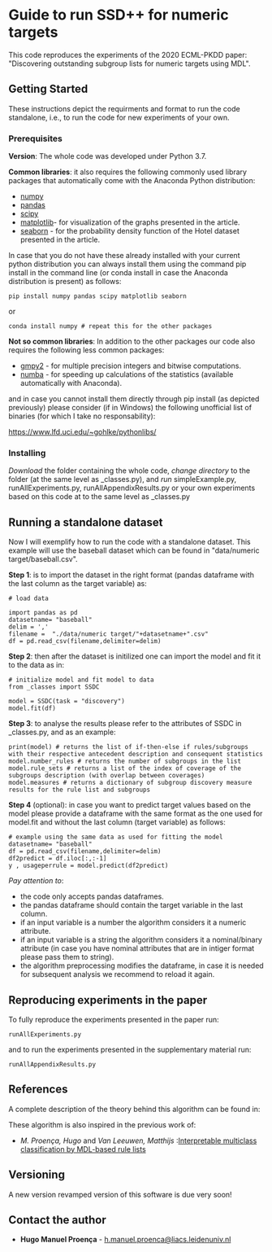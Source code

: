 # Guide to run SSD++ for numeric targets

This code reproduces the experiments of the 2020 ECML-PKDD paper: "Discovering outstanding subgroup lists for numeric targets using MDL". 

## Getting Started

These instructions depict the requirments and format to run the code standalone, i.e., to run the code for new experiments of your own.

### Prerequisites

**Version**: The whole code was developed under Python 3.7.

**Common libraries**: it also requires the following commonly used library packages that automatically come with the Anaconda Python distribution:

* [numpy](https://numpy.org/)
* [pandas](https://pandas.pydata.org/)
* [scipy](https://www.scipy.org/)
* [matplotlib](https://matplotlib.org/)- for visualization of the graphs presented in the article.
* [seaborn](https://seaborn.pydata.org/) - for the probability density function of the Hotel dataset presented in the article.

In case that you do not have these already installed with your current python distribution you can always install them using the command pip install in the command line (or conda install in case the Anaconda distribution is present) as follows:

```
pip install numpy pandas scipy matplotlib seaborn
```
or
```
conda install numpy # repeat this for the other packages
```

**Not so common libraries**: In addition to the other packages our code also requires the following less common packages:

* [gmpy2](https://pypi.org/project/gmpy2/) - for multiple precision integers and bitwise computations.
* [numba](http://numba.pydata.org/) - for speeding up calculations of the statistics (available automatically with Anaconda).

and in case you cannot install them directly through pip install (as depicted previously) please consider (if in Windows) the following unofficial list of binaries (for which I take no responsability):

https://www.lfd.uci.edu/~gohlke/pythonlibs/



### Installing

*Download* the folder containing the whole code, *change directory* to the folder (at the same level as _classes.py), and *run* simpleExample.py, runAllExperiments.py, runAllAppendixResults.py or your own experiments based on this code at to the same level as _classes.py


## Running a standalone dataset

Now I will exemplify how to run the code with a standalone dataset. This example will use the baseball dataset which can be found in "data/numeric target/baseball.csv".

**Step 1**: is to import the dataset in the right format (pandas dataframe with the last column as the target variable) as:
```
# load data

import pandas as pd
datasetname= "baseball"
delim = ','
filename =  "./data/numeric target/"+datasetname+".csv"
df = pd.read_csv(filename,delimiter=delim)
```

**Step 2**: then after the dataset is initilized one can import the model and fit it to the data as in:
```
# initialize model and fit model to data
from _classes import SSDC

model = SSDC(task = "discovery")
model.fit(df)
```

**Step 3**: to analyse the results please refer to the attributes of SSDC in _classes.py, and as an example:
```
print(model) # returns the list of if-then-else if rules/subgroups with their respective antecedent description and consequent statistics
model.number_rules # returns the number of subgroups in the list
model.rule_sets # returns a list of the index of coverage of the subgroups description (with overlap between coverages)
model.measures # returns a dictionary of subgroup discovery measure results for the rule list and subgroups
```

**Step 4** (optional): in case you want to predict target values based on the model please provide a dataframe with the same format as the one used for model.fit and without the last column (target variable) as follows:
```
# example using the same data as used for fitting the model
datasetname= "baseball"
df = pd.read_csv(filename,delimiter=delim)
df2predict = df.iloc[:,:-1]
y , usageperrule = model.predict(df2predict)
```

*Pay attention to*:
* the code only accepts pandas dataframes.
* the pandas dataframe should contain the target variable in the last column.
* if an input variable is a number the algorithm considers it a numeric attribute.
* if an input variable is a string the algorithm  considers it a nominal/binary attribute (in case you have nominal attributes that are in intiger format please pass them to string).
* the algorithm preprocessing modifies the dataframe, in case it is needed for subsequent analysis we recommend to reload it again.

## Reproducing experiments in the paper

To fully reproduce the experiments presented in the paper run: 
```
runAllExperiments.py
```

and to run the experiments presented in the supplementary material run:
```
runAllAppendixResults.py
```


## References

A complete description of the theory behind this algorithm can be found in:


These algorithm is also inspired in the previous work of:
* *M. Proença, Hugo* and *Van Leeuwen, Matthijs* :[Interpretable multiclass classification by MDL-based rule lists](https://arxiv.org/abs/1905.00328)


## Versioning

A new version revamped version of this software is due very soon!

## Contact the author

* **Hugo Manuel Proença** - h.manuel.proenca@liacs.leidenuniv.nl


